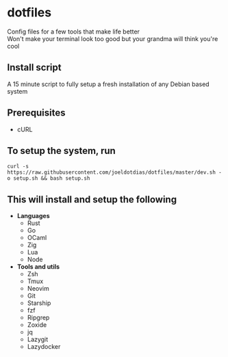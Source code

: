 # dotfiles

Config files for a few tools that make life better<br>
Won't make your terminal look too good but your grandma will think you're cool

## Install script
A 15 minute script to fully setup a fresh installation of any Debian based system

## Prerequisites
- cURL

## To setup the system, run
```
curl -s https://raw.githubusercontent.com/joeldotdias/dotfiles/master/dev.sh -o setup.sh && bash setup.sh
```

## This will install and setup the following
- **Languages**
    - Rust
    - Go
    - OCaml
    - Zig
    - Lua
    - Node
- **Tools and utils**
    - Zsh
    - Tmux
    - Neovim
    - Git
    - Starship
    - fzf
    - Ripgrep
    - Zoxide
    - jq
    - Lazygit
    - Lazydocker
